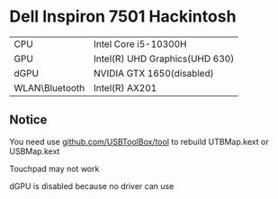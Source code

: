 # Dell Inspiron 7501 Hackintosh

|||
|  ----  | ----  |
|CPU|Intel Core i5-10300H|
|GPU|Intel(R) UHD Graphics(UHD 630)|
|dGPU|NVIDIA GTX 1650(disabled)|
|WLAN\Bluetooth|Intel(R) AX201

## Notice 
You need use [github.com/USBToolBox/tool](https://github.com/USBToolBox/tool/) to rebuild UTBMap.kext or USBMap.kext

Touchpad may not work

dGPU is disabled because no driver can use
